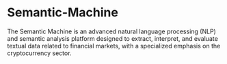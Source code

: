 # Semantic-Machine
The Semantic Machine is an advanced natural language processing (NLP) and semantic analysis platform designed to extract, interpret, and evaluate textual data related to financial markets, with a specialized emphasis on the cryptocurrency sector.
